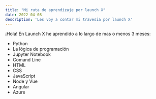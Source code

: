 ```yaml
---
title: "Mi ruta de aprendizaje por launch X"
date: 2022-04-08
description: 'Les voy a contar mi travesia por launch X'
---
```


 ¡Hola!
En Launch X he aprendido a lo largo de mas o menos 
3 meses:
- Python
- La lógica de programación
- Jupyter Notebook
- Comand Line
- HTML
- CSS
- JavaScript
- Node y Vue
- Angular
- Azure
